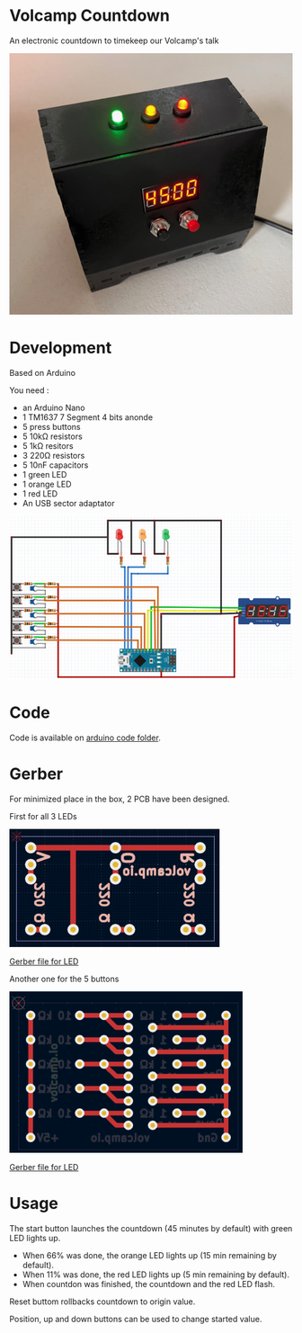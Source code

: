 # Volcamp Countdown

An electronic countdown to timekeep our Volcamp's talk

![Volcamp Countdown](/img/Countdown.png)

# Development

Based on Arduino

You need :
- an Arduino Nano
- 1 TM1637 7 Segment 4 bits anonde
- 5 press buttons
- 5 10kΩ resistors
- 5 1kΩ resitors
- 3 220Ω resistors
- 5 10nF capacitors
- 1 green LED
- 1 orange LED
- 1 red LED
- An USB sector adaptator

![Volcamp Countdown](/img/VolcampCountdown.png)


# Code

Code is available on [arduino code folder](/arduino%20code/volcampcountdown.ino).


# Gerber

For minimized place in the box, 2 PCB have been designed.

First for all 3 LEDs

![LED](/img/gerberLed.png)

[Gerber file for LED](/gerber%20files//ledVolcampCountdown.zip)

Another one for the 5 buttons

![LED](/img/gerberBtn.png)

[Gerber file for LED](/gerber%20files/btnVolcampCountdown.zip)


# Usage

The start button launches the countdown (45 minutes by default) with green LED lights up.
- When 66% was done, the orange LED lights up (15 min remaining by default).
- When 11% was done, the red LED lights up (5 min remaining by default).
- When countdon was finished, the countdown and the red LED flash.

Reset buttom rollbacks countdown to origin value.

Position, up and down buttons can be used to change started value.

